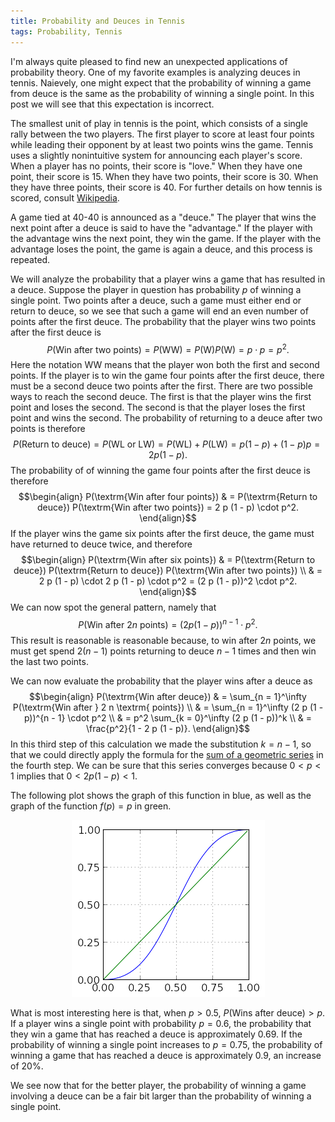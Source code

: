 ```yaml
---
title: Probability and Deuces in Tennis
tags: Probability, Tennis
---
```


I'm always quite pleased to find new an unexpected applications of probability theory.  One of my favorite examples is analyzing deuces in tennis.  Naievely, one might expect that the probability of winning a game from deuce is the same as the probability of winning a single point.  In this post we will see that this expectation is incorrect.

The smallest unit of play in tennis is the point, which consists of a single rally between the two players.  The first player to score at least four points while leading their opponent by at least two points wins the game.  Tennis uses a slightly nonintuitive system for announcing each player's score.  When a player has no points, their score is "love."  When they have one point, their score is 15.  When they have two points, their score is 30.  When they have three points, their score is 40.  For further details on how tennis is scored, consult [Wikipedia](http://en.wikipedia.org/wiki/Tennis_score).

A game tied at 40-40 is announced as a "deuce."  The player that wins the next point after a deuce is said to have the "advantage."  If the player with the advantage wins the next point, they win the game.  If the player with the advantage loses the point, the game is again a deuce, and this process is repeated.

We will analyze the probability that a player wins a game that has resulted in a deuce.  Suppose the player in question has probability $p$ of winning a single point.  Two points after a deuce, such a game must either end or return to deuce, so we see that such a game will end an even number of points after the first deuce.  The probability that the player wins two points after the first deuce is
$$P(\textrm{Win after two points}) = P(\textrm{WW}) = P(\textrm{W}) P(\textrm{W}) = p \cdot p = p^2.$$
Here the notation $\textrm{WW}$ means that the player won both the first and second points.
If the player is to win the game four points after the first deuce, there must be a second deuce two points after the first.  There are two possible ways to reach the second deuce.  The first is that the player wins the first point and loses the second.  The second is that the player loses the first point and wins the second.  The probability of returning to a deuce after two points is therefore
$$P(\textrm{Return to deuce}) = P(\textrm{WL or LW}) = P(\textrm{WL}) + P(\textrm{LW}) = p (1 - p) + (1 - p) p = 2 p (1 - p).$$
The probability of of winning the game four points after the first deuce is therefore
$$\begin{align}
P(\textrm{Win after four points})
    & = P(\textrm{Return to deuce}) P(\textrm{Win after two points})
      = 2 p (1 - p) \cdot p^2.
\end{align}$$
If the player wins the game six points after the first deuce, the game must have returned to deuce twice, and therefore
$$\begin{align}
P(\textrm{Win after six points})
    & = P(\textrm{Return to deuce}) P(\textrm{Return to deuce}) P(\textrm{Win after two points}) \\
    & = 2 p (1 - p) \cdot 2 p (1 - p) \cdot p^2
      = (2 p (1 - p))^2 \cdot p^2.
\end{align}$$
We can now spot the general pattern, namely that
$$P(\textrm{Win after } 2 n \textrm{ points}) = (2 p (1 - p))^{n - 1} \cdot p^2.$$
This result is reasonable is reasonable because, to win after $2 n$ points, we must get spend $2 (n - 1)$ points returning to deuce $n - 1$ times and then win the last two points.

We can now evaluate the probability that the player wins after a deuce as
$$\begin{align}
P(\textrm{Win after deuce})
    & = \sum_{n = 1}^\infty P(\textrm{Win after } 2 n \textrm{ points}) \\
    & = \sum_{n = 1}^\infty (2 p (1 - p))^{n - 1} \cdot p^2 \\
    & = p^2 \sum_{k = 0}^\infty (2 p (1 - p))^k \\
    & = \frac{p^2}{1 - 2 p (1 - p)}.
\end{align}$$
In this third step of this calculation we made the substitution $k = n - 1$, so that we could directly apply the formula for the [sum of a geometric series](http://en.wikipedia.org/wiki/Geometric_series#Sum) in the fourth step.  We can be sure that this series converges because $0 < p < 1$ implies that $0 < 2 p (1 - p ) < 1$.

The following plot shows the graph of this function in blue, as well as the graph of the function $f(p) = p$ in green.

<center><img src="/resources/tennis-deuces/plot.png" /></center>

What is most interesting here is that, when $p > 0.5$, $P(\textrm{Wins after deuce}) > p$.  If a player wins a single point with probability $p = 0.6$, the probability that they win a game that has reached a deuce is approximately 0.69.  If the probability of winning a single point increases to $p = 0.75$, the probability of winning a game that has reached a deuce is approximately 0.9, an increase of 20%.

We see now that for the better player, the probability of winning a game involving a deuce can be a fair bit larger than the probability of winning a single point.

